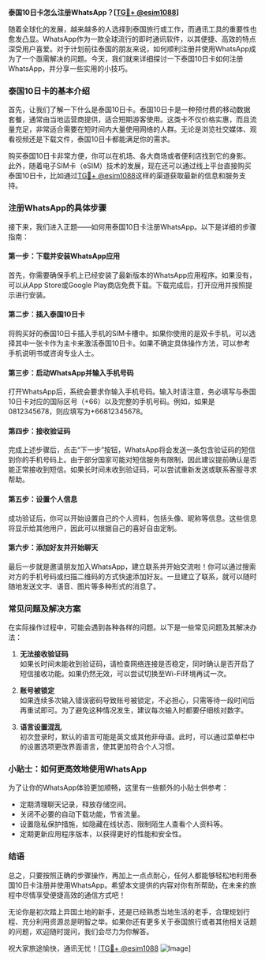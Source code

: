 **泰国10日卡怎么注册WhatsApp？[[TG💪+ @esim1088](https://t.me/s/esim1088)]**

随着全球化的发展，越来越多的人选择到泰国旅行或工作，而通讯工具的重要性也愈发凸显。WhatsApp作为一款全球流行的即时通讯软件，以其便捷、高效的特点深受用户喜爱。对于计划前往泰国的朋友来说，如何顺利注册并使用WhatsApp成为了一个亟需解决的问题。今天，我们就来详细探讨一下泰国10日卡如何注册WhatsApp，并分享一些实用的小技巧。

### 泰国10日卡的基本介绍

首先，让我们了解一下什么是泰国10日卡。泰国10日卡是一种预付费的移动数据套餐，通常由当地运营商提供，适合短期游客使用。这类卡不仅价格实惠，而且流量充足，非常适合需要在短时间内大量使用网络的人群。无论是浏览社交媒体、观看视频还是下载文件，泰国10日卡都能满足你的需求。

购买泰国10日卡非常方便，你可以在机场、各大商场或者便利店找到它的身影。此外，随着电子SIM卡（eSIM）技术的发展，现在还可以通过线上平台直接购买泰国10日卡，比如通过[TG💪+ @esim1088](https://t.me/s/esim1088)这样的渠道获取最新的信息和服务支持。

### 注册WhatsApp的具体步骤

接下来，我们进入正题——如何用泰国10日卡注册WhatsApp。以下是详细的步骤指南：

#### 第一步：下载并安装WhatsApp应用
首先，你需要确保手机上已经安装了最新版本的WhatsApp应用程序。如果没有，可以从App Store或Google Play商店免费下载。下载完成后，打开应用并按照提示进行安装。

#### 第二步：插入泰国10日卡
将购买好的泰国10日卡插入手机的SIM卡槽中。如果你使用的是双卡手机，可以选择其中一张卡作为主卡来激活泰国10日卡。如果不确定具体操作方法，可以参考手机说明书或咨询专业人士。

#### 第三步：启动WhatsApp并输入手机号码
打开WhatsApp后，系统会要求你输入手机号码。输入时请注意，务必填写与泰国10日卡对应的国际区号（+66）以及完整的手机号码。例如，如果是0812345678，则应填写为+66812345678。

#### 第四步：接收验证码
完成上述步骤后，点击“下一步”按钮，WhatsApp将会发送一条包含验证码的短信到你的手机号码上。由于部分国家可能对短信服务有限制，因此建议提前确认是否能正常接收到短信。如果长时间未收到验证码，可以尝试重新发送或联系客服寻求帮助。

#### 第五步：设置个人信息
成功验证后，你可以开始设置自己的个人资料，包括头像、昵称等信息。这些信息将显示给其他用户，因此可以根据自己的喜好自由定制。

#### 第六步：添加好友并开始聊天
最后一步就是邀请朋友加入WhatsApp，建立联系并开始交流啦！你可以通过搜索对方的手机号码或扫描二维码的方式快速添加好友。一旦建立了联系，就可以随时随地发送文字、语音、图片等多种形式的消息了。

### 常见问题及解决方案

在实际操作过程中，可能会遇到各种各样的问题。以下是一些常见问题及其解决办法：

1. **无法接收验证码**  
   如果长时间未能收到验证码，请检查网络连接是否稳定，同时确认是否开启了短信接收功能。如果仍然无效，可以尝试切换至Wi-Fi环境再试一次。

2. **账号被锁定**  
   如果连续多次输入错误密码导致账号被锁定，不必担心，只需等待一段时间后再重试即可。为了避免这种情况发生，建议每次输入时都要仔细核对数字。

3. **语言设置混乱**  
   初次登录时，默认的语言可能是英文或其他非母语。此时，可以通过菜单栏中的设置选项更改界面语言，使其更加符合个人习惯。

### 小贴士：如何更高效地使用WhatsApp

为了让你的WhatsApp体验更加顺畅，这里有一些额外的小贴士供参考：

- 定期清理聊天记录，释放存储空间。
- 关闭不必要的自动下载功能，节省流量。
- 设置隐私保护措施，如隐藏在线状态、限制陌生人查看个人资料等。
- 定期更新应用程序版本，以获得更好的性能和安全性。

### 结语

总之，只要按照正确的步骤操作，再加上一点点耐心，任何人都能够轻松地利用泰国10日卡注册并使用WhatsApp。希望本文提供的内容对你有所帮助，在未来的旅程中尽情享受便捷高效的通信方式吧！

无论你是初次踏上异国土地的新手，还是已经熟悉当地生活的老手，合理规划行程、充分利用资源总是明智之举。如果你还有更多关于泰国旅行或者其他相关话题的问题，欢迎随时提问，我们会尽力为你解答。

祝大家旅途愉快，通讯无忧！[[TG💪+ @esim1088](https://t.me/s/esim1088) ![Image](https://i.postimg.cc/4NQfJmqS/Snipaste-2025-05-13-00-14-12.png)]